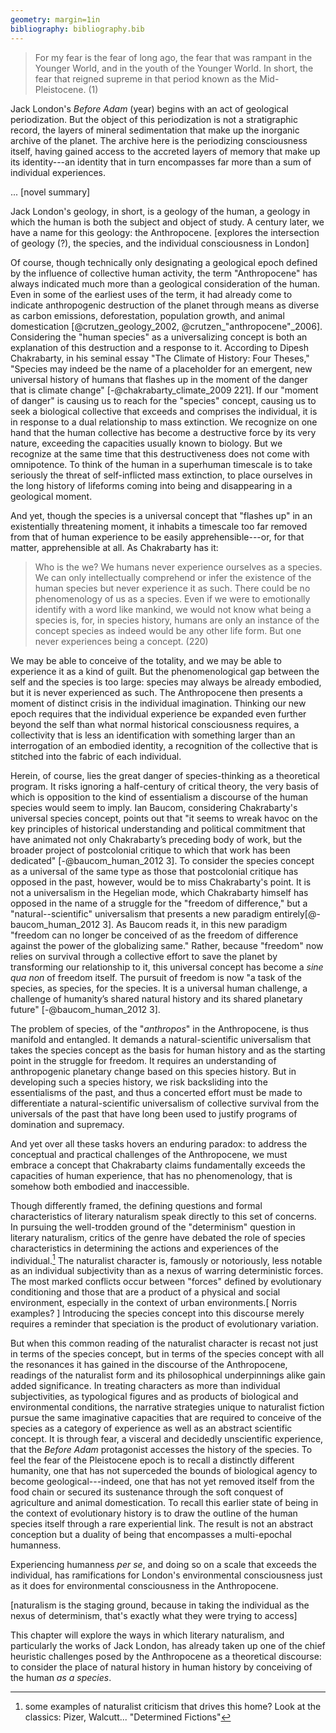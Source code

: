 ```yaml
---
geometry: margin=1in
bibliography: bibliography.bib
---
```


> For my fear is the fear of long ago, the fear that was rampant in the Younger
World, and in the youth of the Younger World. In short, the fear that reigned
supreme in that period known as the Mid-Pleistocene. (1)

Jack London's *Before Adam* (year) begins with an act of geological
periodization. But the object of this periodization is not a stratigraphic
record, the layers of mineral sedimentation that make up the inorganic archive
of the planet. The archive here is the periodizing consciousness itself, having
gained access to the accreted layers of memory that make up its identity---an
identity that in turn encompasses far more than a sum of individual
experiences. 

... [novel summary]

Jack London's geology, in short, is a geology of the human, a geology in which
the human is both the subject and object of study. A century later, we have
a name for this geology: the Anthropocene. <!--room for mini arg-statmeent
here?--> [explores the intersection of geology (?), the species, and the
individual consciousness in London]

Of course, though technically only designating a geological epoch defined by
the influence of collective human activity, the term "Anthropocene" has always
indicated much more than a geological consideration of the human. Even in some
of the earliest uses of the term, it had already come to indicate anthropogenic
destruction of the planet through means as diverse as carbon emissions,
deforestation, population growth, and animal domestication
[@crutzen_geology_2002, @crutzen_"anthropocene"_2006]. Considering the "human
species" as a universalizing concept is both an explanation of this destruction
and a response to it. According to Dipesh Chakrabarty, in his seminal essay
"The Climate of History: Four Theses," "Species may indeed be the name of
a placeholder for an emergent, new universal history of humans that flashes up
in the moment of the danger that is climate change" [-@chakrabarty_climate_2009
221]. If our "moment of danger" is causing us to reach for the "species"
concept, causing us to seek a biological collective that exceeds and comprises
the individual, it is in response to a dual relationship to mass extinction. We
recognize on one hand that the human collective has become a destructive force
by its very nature, exceeding the capacities usually known to biology. But we
recognize at the same time that this destructiveness does not come with
omnipotence. To think of the human in a superhuman timescale is to take
seriously the threat of self-inflicted mass extinction, to place ourselves in
the long history of lifeforms coming into being and disappearing in
a geological moment.

And yet, though the species is a universal concept that "flashes up" in an
existentially threatening moment, it inhabits a timescale too far removed from
that of human experience to be easily apprehensible---or, for that matter,
apprehensible at all. As Chakrabarty has it: 

> Who is the we? We humans never experience ourselves as a species. We can only
intellectually comprehend or infer the existence of the human species but never
experience it as such. There could be no phenomenology of us as a species. Even
if we were to emotionally identify with a word like mankind, we would not know
what being a species is, for, in species history, humans are only an instance
of the concept species as indeed would be any other life form. But one never
experiences being a concept. (220)

We may be able to conceive of the totality, and we may be able to experience it
as a kind of guilt. But the phenomenological gap between the self and the
species is too large: species may always be already embodied, but it is never
experienced as such. The Anthropocene then presents a moment of distinct crisis
in the individual imagination. Thinking our new epoch requires that the
individual experience be expanded even further beyond the self than what normal
historical consciousness requires, a collectivity that is less an
identification with something larger than an interrogation of an embodied
identity, a recognition of the collective that is stitched into the fabric of
each individual. 

Herein, of course, lies the great danger of species-thinking as a theoretical
program. It risks ignoring a half-century of critical theory, the very basis of
which is opposition to the kind of essentialism a discourse of the human
species would seem to imply. Ian Baucom, considering Chakrabarty's universal
species concept, points out that "it seems to wreak havoc on the key principles
of historical understanding and political commitment that have animated not
only Chakrabarty’s preceding body of work, but the broader project of
postcolonial critique to which that work has been dedicated"
[-@baucom_human_2012 3]. To consider the species concept as a universal of the
same type as those that postcolonial critique has opposed in the past, however,
would be to miss Chakrabarty's point. It is not a universalism in the Hegelian
mode, which Chakrabarty himself has opposed in the name of a struggle for the
"freedom of difference," but a "natural--scientific" universalism that presents
a new paradigm entirely[@-baucom_human_2012 3]. As Baucom reads it, in this new
paradigm "freedom can no longer be conceived of as the freedom of difference
against the power of the globalizing same." Rather, because "freedom" now
relies on survival through a collective effort to save the planet by
transforming our relationship to it, this universal concept has become a *sine
qua non* of freedom itself. The pursuit of freedom is now "a task of the
species, as species, for the species. It is a universal human challenge,
a challenge of humanity’s shared natural history and its shared planetary
future" [-@baucom_human_2012 3]. 

The problem of species, of the "*anthropos*" in the Anthropocene, is thus
manifold and entangled. It demands a natural-scientific universalism that takes
the species concept as the basis for human history and as the starting point in
the struggle for freedom. It requires an understanding of anthropogenic
planetary change based on this species history. But in developing such
a species history, we risk backsliding into the essentialisms of the past, and
thus a concerted effort must be made to differentiate a natural-scientific
universalism of collective survival from the universals of the past that have
long been used to justify programs of domination and supremacy. 

And yet over all these tasks hovers an enduring paradox: to address the
conceptual and practical challenges of the Anthropocene, we must embrace
a concept that Chakrabarty claims fundamentally exceeds the capacities of human
experience, that has no phenomenology, that is somehow both embodied and
inaccessible.

Though differently framed, the defining questions and formal characteristics of
literary naturalism speak directly to this set of concerns. In pursuing the
well-trodden ground of the "determinism" question in literary naturalism,
critics of the genre have debated the role of species characteristics in
determining the actions and experiences of the
individual.[^ln-determinism-species-examples] The naturalist character is,
famously or notoriously, less notable as an individual subjectivity than as
a nexus of warring deterministic forces. The most marked conflicts occur
between "forces" defined by evolutionary conditioning and those that are
a product of a physical and social environment, especially in the context of
urban environments.[ Norris examples? ] Introducing the species concept into
this discourse merely requires a reminder that speciation is the product of
evolutionary variation.

[^ln-determinism-species-examples]: some examples of naturalist criticism that
drives this home? Look at the classics: Pizer, Walcutt... "Determined Fictions"

But when this common reading of the naturalist character is recast not just in
terms of the species concept, but in terms of the species concept with all the
resonances it has gained in the discourse of the Anthropocene, readings of the
naturalist form and its philosophical underpinnings alike gain added
significance. In treating characters as more than individual subjectivities, as
typological figures and as products of biological and environmental conditions,
the narrative strategies unique to naturalist fiction pursue the same
imaginative capacities that are required to conceive of the species as
a category of experience as well as an abstract scientific concept<!--too
convoluted, rewrite-->. It is through fear, a visceral and decidedly
unscientific experience, that the *Before Adam* protagonist accesses the
history of the species. To feel the fear of the Pleistocene epoch is to recall
a distinctly different humanity, one that has not superceded the bounds of
biological agency to become geological---indeed, one that has not yet removed
itself from the food chain or secured its sustenance through the soft conquest
of agriculture and animal domestication. To recall this earlier state of being
in the context of evolutionary history is to draw the outline of the human
species itself through a rare experiential link. The result is not an abstract
conception but a duality of being that encompasses a multi-epochal humanness. 

Experiencing humanness *per se*, and doing so on a scale that exceeds the
individual, has ramifications for London's environmental consciousness just as
it does for environmental consciousness in the Anthropocene. 

[naturalism is the staging ground, because in taking the individual as the
nexus of determinism, that's exactly what they were trying to access]



This chapter will explore the ways in which literary naturalism, and
particularly the works of Jack London, has already taken up one of the chief
heuristic challenges posed by the Anthropocene as a theoretical discourse: to
consider the place of natural history in human history by conceiving of the
human *as a species*. 
